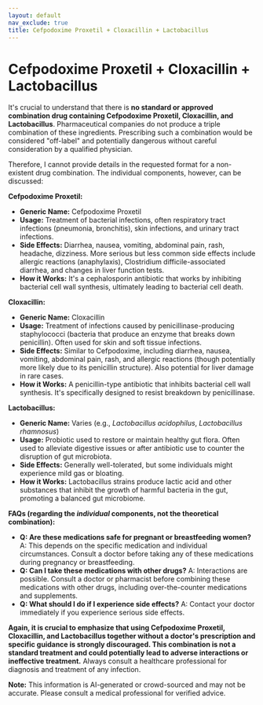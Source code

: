 ```yaml
---
layout: default
nav_exclude: true
title: Cefpodoxime Proxetil + Cloxacillin + Lactobacillus
---
```


# Cefpodoxime Proxetil + Cloxacillin + Lactobacillus

It's crucial to understand that there is **no standard or approved combination drug containing Cefpodoxime Proxetil, Cloxacillin, and Lactobacillus**.  Pharmaceutical companies do not produce a triple combination of these ingredients.  Prescribing such a combination would be considered "off-label" and potentially dangerous without careful consideration by a qualified physician.

Therefore, I cannot provide details in the requested format for a non-existent drug combination.  The individual components, however, can be discussed:

**Cefpodoxime Proxetil:**

* **Generic Name:** Cefpodoxime Proxetil
* **Usage:**  Treatment of bacterial infections, often respiratory tract infections (pneumonia, bronchitis), skin infections, and urinary tract infections.
* **Side Effects:** Diarrhea, nausea, vomiting, abdominal pain, rash, headache, dizziness.  More serious but less common side effects include allergic reactions (anaphylaxis),  Clostridium difficile-associated diarrhea, and changes in liver function tests.
* **How it Works:**  It's a cephalosporin antibiotic that works by inhibiting bacterial cell wall synthesis, ultimately leading to bacterial cell death.

**Cloxacillin:**

* **Generic Name:** Cloxacillin
* **Usage:** Treatment of infections caused by penicillinase-producing staphylococci (bacteria that produce an enzyme that breaks down penicillin).  Often used for skin and soft tissue infections.
* **Side Effects:** Similar to Cefpodoxime, including diarrhea, nausea, vomiting, abdominal pain, rash, and allergic reactions (though potentially more likely due to its penicillin structure).  Also potential for liver damage in rare cases.
* **How it Works:**  A penicillin-type antibiotic that inhibits bacterial cell wall synthesis.  It's specifically designed to resist breakdown by penicillinase.

**Lactobacillus:**

* **Generic Name:** Varies (e.g., *Lactobacillus acidophilus*, *Lactobacillus rhamnosus*)
* **Usage:** Probiotic used to restore or maintain healthy gut flora.  Often used to alleviate digestive issues or after antibiotic use to counter the disruption of gut microbiota.
* **Side Effects:** Generally well-tolerated, but some individuals might experience mild gas or bloating.
* **How it Works:**  Lactobacillus strains produce lactic acid and other substances that inhibit the growth of harmful bacteria in the gut, promoting a balanced gut microbiome.


**FAQs (regarding the *individual* components, not the theoretical combination):**

* **Q: Are these medications safe for pregnant or breastfeeding women?** A: This depends on the specific medication and individual circumstances.  Consult a doctor before taking any of these medications during pregnancy or breastfeeding.
* **Q: Can I take these medications with other drugs?** A:  Interactions are possible.  Consult a doctor or pharmacist before combining these medications with other drugs, including over-the-counter medications and supplements.
* **Q: What should I do if I experience side effects?** A: Contact your doctor immediately if you experience serious side effects.


**Again, it is crucial to emphasize that using Cefpodoxime Proxetil, Cloxacillin, and Lactobacillus together without a doctor's prescription and specific guidance is strongly discouraged. This combination is not a standard treatment and could potentially lead to adverse interactions or ineffective treatment.**  Always consult a healthcare professional for diagnosis and treatment of any infection.


**Note:** This information is AI-generated or crowd-sourced and may not be accurate. Please consult a medical professional for verified advice.